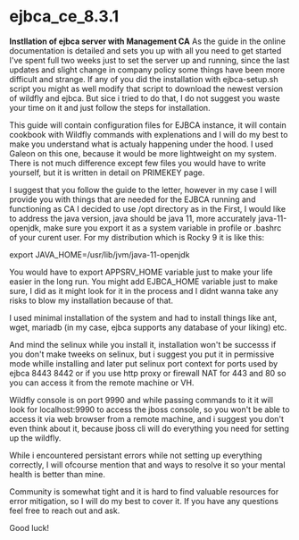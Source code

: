# ejbca_ce_8.3.1
**Instllation of ejbca server with Management CA**
As the guide in the online documentation is detailed and sets you up with all you need to get started
I've spent full two weeks just to set the server up and running, since the last updates and slight change in company policy some things have been more difficult and strange. If any of you did the installation with ejbca-setup.sh script you might as well modify that script to download the newest version of wildfly and ejbca. But sice i tried to do that, I do not suggest you waste your time on it and just follow the steps for installation.

This guide will contain configuration files for EJBCA instance, it will contain cookbook with Wildfly commands with explenations and I will do my best to make you understand what is actualy happening under the hood. I used Galeon on this one, because it would be more lightweight on my system. There is not much difference except few files you would have to write yourself, but it is written in detail on PRIMEKEY page.

I suggest that you follow the guide to the letter, however in my case I will provide you with things that are needed for the EJBCA running and functioning as CA
I decided to use /opt directory as in the 
First, I would like to address the java version, java should be java 11, more accurately java-11-openjdk, make sure you export it as a system variable in profile or .bashrc of your curent user.
For my distribution which is Rocky 9 it is like this:

export JAVA_HOME=/usr/lib/jvm/java-11-openjdk 

You would have to export APPSRV_HOME variable just to make your life easier in the long run. You might add EJBCA_HOME variable just to make sure, I did as it might look for it in the process and I didnt wanna take any risks to blow my installation because of that.

I used minimal installation of the system and had to install things like ant, wget, mariadb (in my case, ejbca supports any database of your liking) etc.

And mind the selinux while you install it, installation won't be successs if you don't make tweeks on selinux, but i suggest you put it in permissive mode whille installing and later put selinux port context for ports used by ejbca 8443 8442 or if you use http proxy or firewall NAT for 443 and 80 so you can access it from the remote machine or VH. 

Wildfly console is on port 9990 and while passing commands to it it will look for localhost:9990 to access the jboss console, so you won't be able to access it via web browser from a remote machine, and i suggest you don't even think about it, because jboss cli will do everything you need for setting up the wildfly.

While i encountered persistant errors while not setting up everything correctly, I will ofcourse mention that and ways to resolve it so your mental health is better than mine.

Community is somewhat tight and it is hard to find valuable resources for error mitigation, so I will do my best to cover it. If you have any questions feel free to reach out and ask.

Good luck!




